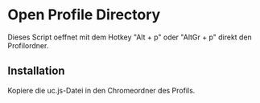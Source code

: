 # Open Profile Directory
Dieses Script oeffnet mit dem Hotkey "Alt + p" oder "AltGr + p" direkt den Profilordner.

## Installation
Kopiere die uc.js-Datei in den Chromeordner des Profils.
